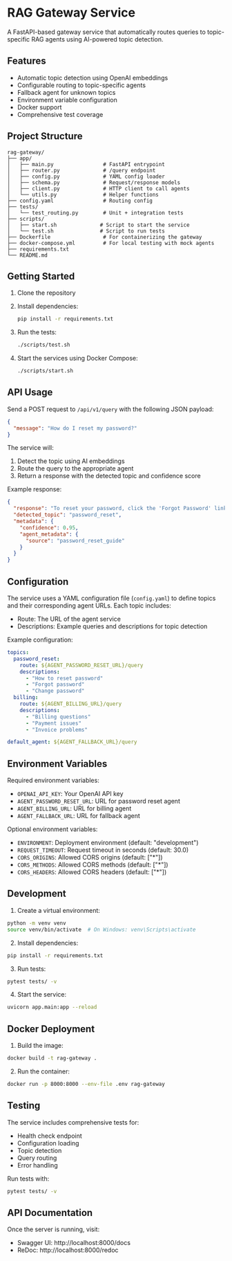 # RAG Gateway Service

A FastAPI-based gateway service that automatically routes queries to topic-specific RAG agents using AI-powered topic detection.

## Features

- Automatic topic detection using OpenAI embeddings
- Configurable routing to topic-specific agents
- Fallback agent for unknown topics
- Environment variable configuration
- Docker support
- Comprehensive test coverage

## Project Structure

```
rag-gateway/
├── app/
│   ├── main.py                # FastAPI entrypoint
│   ├── router.py              # /query endpoint
│   ├── config.py              # YAML config loader
│   ├── schema.py              # Request/response models
│   ├── client.py              # HTTP client to call agents
│   └── utils.py               # Helper functions
├── config.yaml                # Routing config
├── tests/
│   └── test_routing.py        # Unit + integration tests
├── scripts/
│   ├── start.sh              # Script to start the service
│   └── test.sh               # Script to run tests
├── Dockerfile                 # For containerizing the gateway
├── docker-compose.yml         # For local testing with mock agents
├── requirements.txt
└── README.md
```

## Getting Started

1. Clone the repository
2. Install dependencies:
   ```bash
   pip install -r requirements.txt
   ```

3. Run the tests:
   ```bash
   ./scripts/test.sh
   ```

4. Start the services using Docker Compose:
   ```bash
   ./scripts/start.sh
   ```

## API Usage

Send a POST request to `/api/v1/query` with the following JSON payload:

```json
{
  "message": "How do I reset my password?"
}
```

The service will:
1. Detect the topic using AI embeddings
2. Route the query to the appropriate agent
3. Return a response with the detected topic and confidence score

Example response:
```json
{
  "response": "To reset your password, click the 'Forgot Password' link.",
  "detected_topic": "password_reset",
  "metadata": {
    "confidence": 0.95,
    "agent_metadata": {
      "source": "password_reset_guide"
    }
  }
}
```

## Configuration

The service uses a YAML configuration file (`config.yaml`) to define topics and their corresponding agent URLs. Each topic includes:
- Route: The URL of the agent service
- Descriptions: Example queries and descriptions for topic detection

Example configuration:
```yaml
topics:
  password_reset:
    route: ${AGENT_PASSWORD_RESET_URL}/query
    descriptions:
      - "How to reset password"
      - "Forgot password"
      - "Change password"
  billing:
    route: ${AGENT_BILLING_URL}/query
    descriptions:
      - "Billing questions"
      - "Payment issues"
      - "Invoice problems"

default_agent: ${AGENT_FALLBACK_URL}/query
```

## Environment Variables

Required environment variables:
- `OPENAI_API_KEY`: Your OpenAI API key
- `AGENT_PASSWORD_RESET_URL`: URL for password reset agent
- `AGENT_BILLING_URL`: URL for billing agent
- `AGENT_FALLBACK_URL`: URL for fallback agent

Optional environment variables:
- `ENVIRONMENT`: Deployment environment (default: "development")
- `REQUEST_TIMEOUT`: Request timeout in seconds (default: 30.0)
- `CORS_ORIGINS`: Allowed CORS origins (default: ["*"])
- `CORS_METHODS`: Allowed CORS methods (default: ["*"])
- `CORS_HEADERS`: Allowed CORS headers (default: ["*"])

## Development

1. Create a virtual environment:
```bash
python -m venv venv
source venv/bin/activate  # On Windows: venv\Scripts\activate
```

2. Install dependencies:
```bash
pip install -r requirements.txt
```

3. Run tests:
```bash
pytest tests/ -v
```

4. Start the service:
```bash
uvicorn app.main:app --reload
```

## Docker Deployment

1. Build the image:
```bash
docker build -t rag-gateway .
```

2. Run the container:
```bash
docker run -p 8000:8000 --env-file .env rag-gateway
```

## Testing

The service includes comprehensive tests for:
- Health check endpoint
- Configuration loading
- Topic detection
- Query routing
- Error handling

Run tests with:
```bash
pytest tests/ -v
```

## API Documentation

Once the server is running, visit:
- Swagger UI: http://localhost:8000/docs
- ReDoc: http://localhost:8000/redoc 